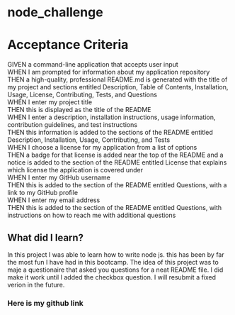 # node_challenge
<h1> Acceptance Criteria </h1>
<p> GIVEN a command-line application that accepts user input<br>
WHEN I am prompted for information about my application repository<br>
THEN a high-quality, professional README.md is generated with the title of my project and sections entitled Description, Table of Contents, Installation, Usage, License, Contributing, Tests, and Questions<br>
WHEN I enter my project title<br>
THEN this is displayed as the title of the README<br>
WHEN I enter a description, installation instructions, usage information, contribution guidelines, and test instructions<br>
THEN this information is added to the sections of the README entitled Description, Installation, Usage, Contributing, and Tests<br>
WHEN I choose a license for my application from a list of options<br>
THEN a badge for that license is added near the top of the README and a notice is added to the section of the README entitled License that explains which license the application is covered under<br>
WHEN I enter my GitHub username<br>
THEN this is added to the section of the README entitled Questions, with a link to my GitHub profile<br>
WHEN I enter my email address<br>
THEN this is added to the section of the README entitled Questions, with instructions on how to reach me with additional questions</p>

<h2>What did I learn?</h2>
<p> In this project I was able to learn how to write node js. this has been by far the most fun I have had in this bootcamp. The idea of this project was to maje a questionaire that asked you questions for a neat README file. I did make it work until I added the checkbox question. I will resubmit a fixed verion in the future.</p> 

<h3> Here is my github link </h3>
<link href="https://github.com/Jkouns01/node_challenge">
